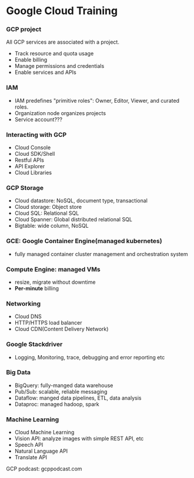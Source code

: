 # Google Cloud Training

### GCP project

All GCP services are associated with a project.

- Track resource and quota usage
- Enable billing
- Manage permissions and credentials
- Enable services and APIs

### IAM

- IAM predefines "primitive roles": Owner, Editor, Viewer, and curated roles.
- Organization node organizes projects
- Service account???

### Interacting with GCP

- Cloud Console
- Cloud SDK/Shell
- Restful APIs
- API Explorer
- Cloud Libraries

### GCP Storage

- Cloud datastore: NoSQL, document type, transactional
- Cloud storage: Object store
- Cloud SQL: Relational SQL
- Cloud Spanner: Global distributed relational SQL
- Bigtable: wide column, NoSQL

### GCE: Google Container Engine(managed kubernetes)

- fully managed container cluster management and orchestration system

### Compute Engine: managed VMs

- resize, migrate without downtime
- **Per-minute** billing

### Networking

- Cloud DNS
- HTTP/HTTPS load balancer
- Cloud CDN(Content Delivery Network)

### Google Stackdriver

- Logging, Monitoring, trace, debugging and error reporting etc

### Big Data

- BigQuery: fully-manged data warehouse
- Pub/Sub: scalable, reliable messaging
- Dataflow: manged data pipelines, ETL, data analysis
- Dataproc: managed hadoop, spark

### Machine Learning

- Cloud Machine Learning
- Vision API: analyze images with simple REST API, etc
- Speech API
- Natural Language API
- Translate API

GCP podcast: gcppodcast.com
